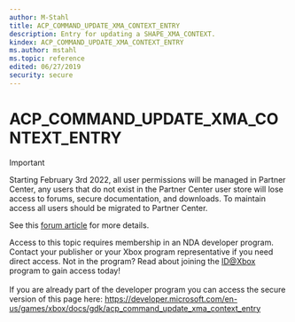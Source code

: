 ```yaml
---
author: M-Stahl
title: ACP_COMMAND_UPDATE_XMA_CONTEXT_ENTRY
description: Entry for updating a SHAPE_XMA_CONTEXT.
kindex: ACP_COMMAND_UPDATE_XMA_CONTEXT_ENTRY
ms.author: mstahl
ms.topic: reference
edited: 06/27/2019
security: secure
---
```


# ACP_COMMAND_UPDATE_XMA_CONTEXT_ENTRY
> [!IMPORTANT]
> Starting February 3rd 2022, all user permissions will be managed in Partner Center, any users that do not exist in the Partner Center user store will lose access to forums, secure documentation, and downloads. To maintain access all users should be migrated to Partner Center. <p></p>See this <a href="https://forums.xboxlive.com/articles/132187/breaking-change-user-access-for-forums-secure-docu.html">forum article</a> for more details.  

 Access to this topic requires membership in an NDA developer program. Contact your publisher or your Xbox program representative if you need direct access. Not in the program? Read about joining the <a href="https://www.xbox.com/Developers/id">ID@Xbox</a> program to gain access today!  <br/><br/>If you are already part of the developer program you can access the secure version of this page here: <a target="_blank" href="https://developer.microsoft.com/en-us/games/xbox/docs/gdk/acp_command_update_xma_context_entry">https://developer.microsoft.com/en-us/games/xbox/docs/gdk/acp_command_update_xma_context_entry</a>